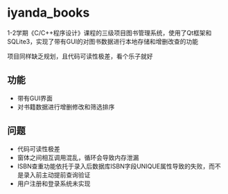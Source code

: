 # iyanda_books
1-2学期《C/C++程序设计》课程的三级项目图书管理系统，使用了Qt框架和SQLite3，实现了带有GUI的对图书数据进行本地存储和增删改查的功能

项目同样缺乏规划，且代码可读性极差，看个乐子就好


## 功能
- 带有GUI界面
- 对书籍数据进行增删修改和筛选排序


## 问题
- 代码可读性极差
- 窗体之间相互调用混乱，循环会导致内存泄漏
- ISBN查重功能依托于录入后数据库ISBN字段UNIQUE属性导致的失败，而不是录入前主动提前查询验证
- 用户注册和登录系统未实现
